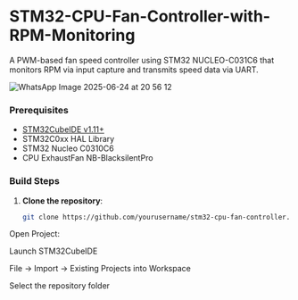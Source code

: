 # STM32-CPU-Fan-Controller-with-RPM-Monitoring
A PWM-based fan speed controller using STM32 NUCLEO-C031C6 that monitors RPM via input capture and transmits speed data via UART.


![WhatsApp Image 2025-06-24 at 20 56 12](https://github.com/user-attachments/assets/031ba482-28a2-4084-8c77-fd4a3e7cfeaa)

### Prerequisites
- [STM32CubeIDE v1.11+](https://www.st.com/en/development-tools/stm32cubeide.html)
- STM32C0xx HAL Library
- STM32 Nucleo C0310C6
- CPU ExhaustFan NB-BlacksilentPro
  

### Build Steps
1. **Clone the repository**:
   ```bash
   git clone https://github.com/yourusername/stm32-cpu-fan-controller.git 

Open Project:

Launch STM32CubeIDE

File → Import → Existing Projects into Workspace

Select the repository folder



